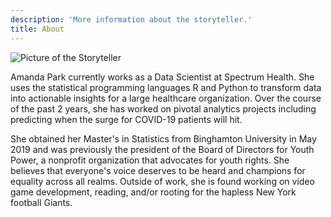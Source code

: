```yaml
---
description: 'More information about the storyteller.'
title: About
---
```


![Picture of the Storyteller](/images/altheadshot.jpeg)

Amanda Park currently works as a Data Scientist at Spectrum Health. She uses the statistical programming languages R and Python to transform data into actionable insights for a large healthcare organization. Over the course of the past 2 years, she has worked on pivotal analytics projects including predicting when the surge for COVID-19 patients will hit.

She obtained her Master's in Statistics from Binghamton University in May 2019 and was previously the president of the Board of Directors for Youth Power, a nonprofit organization that advocates for youth rights. She believes that everyone's voice deserves to be heard and champions for equality across all realms. Outside of work, she is found working on video game development, reading, and/or rooting for the hapless New York football Giants.
